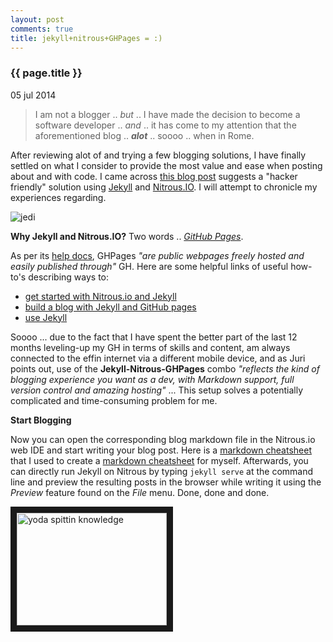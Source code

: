 ```yaml
---
layout: post
comments: true
title: jekyll+nitrous+GHPages = :)
---
```


<h3>{{ page.title }}</h3>

<p class="meta">05 jul 2014</p>

> I am not a blogger .. _but_ .. I have made the decision to become a software developer .. _and_ .. it has come to my attention that the aforementioned blog .. _**alot**_ .. soooo .. when in Rome.

After reviewing alot of and trying a few blogging solutions, I have finally settled on what I consider to provide the most value and ease when posting about and with code. I came across [this blog post](http://juristr.com/blog/2013/05/blog-like-a-hacker-with-jekyll-and-nitrousio/ "Blog Like a Hacker with Jekyll and Nitrous.IO") suggests a \"hacker friendly\" solution using [Jekyll](http://jekyllrb.com/ "Jekyll") and [Nitrous.IO](https://www.nitrous.io/ "Nitrous"). I will attempt to chronicle my experiences regarding.

![jedi](http://cdn-s3-2.wanelo.com/product/image/1811289/x354.jpg "jedi")

**Why Jekyll and Nitrous.IO?** Two words .. _[GitHub Pages](https://pages.github.com/)_.  

As per its [help docs](https://help.github.com/articles/what-are-github-pages), GHPages 
_\"are public webpages freely hosted and easily published through\"_ GH. Here are some helpful links of useful how-to\'s describing ways to:

- [get started with Nitrous.io and Jekyll](http://silshack.github.io/spring2014/how-to/2014/01/29/nitrousgit.html)
- [build a blog with Jekyll and GitHub pages](http://www.smashingmagazine.com/2014/08/01/build-blog-jekyll-github-pages/#more-197342)
- [use Jekyll](http://jekyllrb.com/docs/home/)  

Soooo \... due to the fact that I have spent the better part of the last 12 months leveling-up my GH in terms of skills and content, am always connected to the effin internet via a different mobile device, and as Juri points out, use of the **Jekyll-Nitrous-GHPages** combo _\"reflects the kind of blogging experience you want as a dev, with Markdown support, full version control and amazing hosting\"_ \... This setup solves a potentially complicated and time-consuming problem for me.  

**Start Blogging**  

Now you can open the corresponding blog markdown file in the Nitrous.io web IDE and start writing your blog post. Here is a [markdown cheatsheet](https://github.com/adam-p/markdown-here/wiki/Markdown-Cheatsheet) that I used to create a [markdown cheatsheet](http://sskenner.github.io/2014/01/31/jekyll-md-info.html) for myself. Afterwards, you can directly run Jekyll on Nitrous by typing <code>jekyll serve</code> at the command line and preview the resulting posts in the browser while writing it using the _Preview_ feature found on the _File_ menu. Done, done and done.

<a href="http://www.youtube.com/watch?feature=player_embedded&v=BQ4yd2W50No
" target="_blank"><img src="http://img.youtube.com/vi/BQ4yd2W50No/0.jpg" 
alt="yoda spittin knowledge" width="240" height="180" border="10" /></a>

